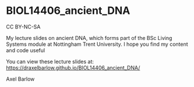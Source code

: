 # BIOL14406_ancient_DNA

CC BY-NC-SA

My lecture slides on ancient DNA, which forms part of the BSc Living Systems module at Nottingham Trent University. I hope you find my content and code useful

You can view these lecture slides at: https://draxelbarlow.github.io/BIOL14406_ancient_DNA/

Axel Barlow
